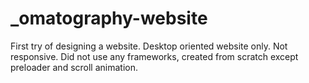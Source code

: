 # _omatography-website
First try of designing a website.
Desktop oriented website only. Not responsive.
Did not use any frameworks, created from scratch except preloader and scroll animation.
